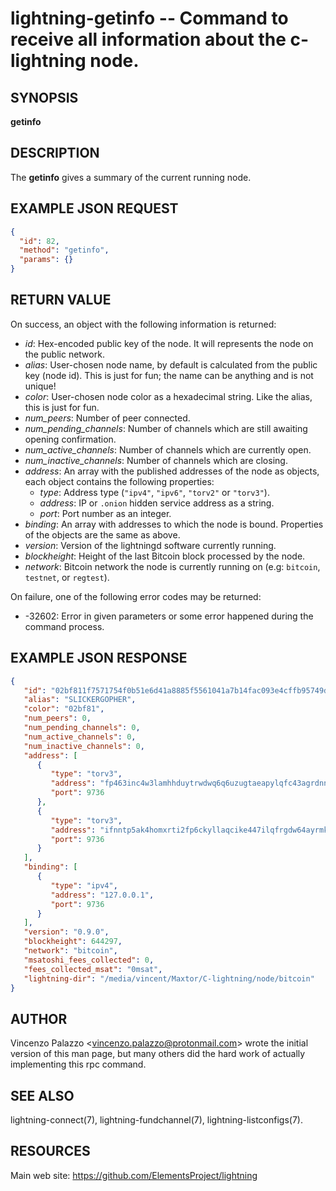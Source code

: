 lightning-getinfo -- Command to receive all information about the c-lightning node.
============================================================

SYNOPSIS
--------

**getinfo**

DESCRIPTION
-----------

The **getinfo** gives a summary of the current running node.


EXAMPLE JSON REQUEST
------------
```json
{
  "id": 82,
  "method": "getinfo",
  "params": {}
}
```

RETURN VALUE
------------

On success, an object with the following information is returned:

- *id*: Hex-encoded public key of the node. It will represents the node on the public network.
- *alias*: User-chosen node name, by default is calculated from the public key (node id). This is just for fun; the name can be anything and is not unique!
- *color*: User-chosen node color as a hexadecimal string. Like the alias, this is just for fun.
- *num_peers*: Number of peer connected.
- *num_pending_channels*: Number of channels which are still awaiting opening confirmation.
- *num_active_channels*: Number of channels which are currently open.
- *num_inactive_channels*: Number of channels which are closing.
- *address*: An array with the published addresses of the node as objects, each object contains the following properties:
  - *type*: Address type (`"ipv4"`, `"ipv6"`, `"torv2"` or `"torv3"`).
  - *address*: IP or `.onion` hidden service address as a string.
  - *port*: Port number as an integer.
- *binding*: An array with addresses to which the node is bound. Properties of the objects are the same as above.
- *version*: Version of the lightningd software currently running.
- *blockheight*: Height of the last Bitcoin block processed by the node.
- *network*: Bitcoin network the node is currently running on (e.g: `bitcoin`, `testnet`, or `regtest`).

On failure, one of the following error codes may be returned:

- -32602: Error in given parameters or some error happened during the command process.

EXAMPLE JSON RESPONSE
-----
```json
{
   "id": "02bf811f7571754f0b51e6d41a8885f5561041a7b14fac093e4cffb95749de1a8d",
   "alias": "SLICKERGOPHER",
   "color": "02bf81",
   "num_peers": 0,
   "num_pending_channels": 0,
   "num_active_channels": 0,
   "num_inactive_channels": 0,
   "address": [
      {
         "type": "torv3",
         "address": "fp463inc4w3lamhhduytrwdwq6q6uzugtaeapylqfc43agrdnnqsheyd.onion",
         "port": 9736
      },
      {
         "type": "torv3",
         "address": "ifnntp5ak4homxrti2fp6ckyllaqcike447ilqfrgdw64ayrmkyashid.onion",
         "port": 9736
      }
   ],
   "binding": [
      {
         "type": "ipv4",
         "address": "127.0.0.1",
         "port": 9736
      }
   ],
   "version": "0.9.0",
   "blockheight": 644297,
   "network": "bitcoin",
   "msatoshi_fees_collected": 0,
   "fees_collected_msat": "0msat",
   "lightning-dir": "/media/vincent/Maxtor/C-lightning/node/bitcoin"
}

```


AUTHOR
------

Vincenzo Palazzo <<vincenzo.palazzo@protonmail.com>> wrote the initial version of this man page, but many others did the hard work of actually implementing this rpc command.


SEE ALSO
------

lightning-connect(7), lightning-fundchannel(7), lightning-listconfigs(7).

RESOURCES
---------

Main web site: <https://github.com/ElementsProject/lightning>
